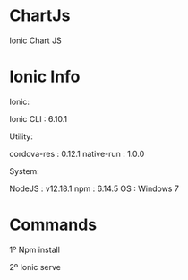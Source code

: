 # ChartJs
Ionic Chart JS
# Ionic Info
Ionic:

   Ionic CLI : 6.10.1

Utility:

   cordova-res : 0.12.1
   native-run  : 1.0.0

System:

   NodeJS : v12.18.1
   npm    : 6.14.5
   OS     : Windows 7

# Commands
1º Npm install

2º Ionic serve
